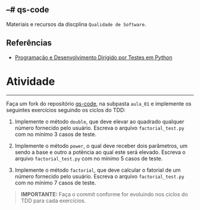 –# qs-code
---

Materiais e recursos da discplina `Qualidade de Software`.

## Referências

* [Programação e Desenvolvimento Dirigido por Testes em Python](https://aurimrv.gitbook.io/tdd-python/)

# Atividade
---

Faça um fork do repositório [qs-code](https://github.com/diegocavalca/qs-code), na subpasta `aula_01` e implemente os
seguintes exercícios seguindo os ciclos do TDD:

1. Implemente o método `double`, que deve elevar ao quadrado qualquer número fornecido pelo usuário. Escreva o
   arquivo `factorial_test.py` com no mínimo 3 casos de teste.

2. Implemente o método `power`, o qual deve receber dois parâmetros, um sendo a base e outro a potência ao qual este
   será elevado. Escreva o arquivo `factorial_test.py` com no mínimo 5 casos de teste.

3. Implemente o método `factorial`, que deve calcular o fatorial de um número fornecido pelo usuário. Escreva o
   arquivo `factorial_test.py` com no mínimo 7 casos de teste.

> **IMPORTANTE:** Faça o commit conforme for evoluindo nos ciclos do TDD para cada exercícios.

